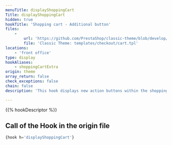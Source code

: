 ```yaml
---
menuTitle: displayShoppingCart
Title: displayShoppingCart
hidden: true
hookTitle: 'Shopping cart - Additional button'
files:
    -
        url: 'https://github.com/PrestaShop/classic-theme/blob/develop/templates/checkout/cart.tpl'
        file: 'Classic Theme: templates/checkout/cart.tpl'
locations:
    - 'front office'
type: display
hookAliases:
    - shoppingCartExtra
origin: theme
array_return: false
check_exceptions: false
chain: false
description: 'This hook displays new action buttons within the shopping cart'

---
```


{{% hookDescriptor %}}

## Call of the Hook in the origin file

```php
{hook h='displayShoppingCart'}
```
